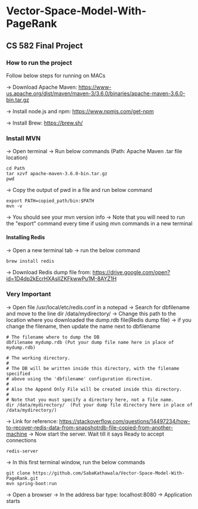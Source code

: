 # Vector-Space-Model-With-PageRank
## CS 582 Final Project

### How to run the project

Follow below steps for running on MACs

-> Download Apache Maven: https://www-us.apache.org/dist/maven/maven-3/3.6.0/binaries/apache-maven-3.6.0-bin.tar.gz

-> Install node.js and npm: https://www.npmjs.com/get-npm

-> Install Brew: https://brew.sh/

### Install MVN
-> Open terminal
-> Run below commands (Path: Apache Maven .tar file location)
```
cd Path
tar xzvf apache-maven-3.6.0-bin.tar.gz
pwd
```
-> Copy the output of pwd in a file and run below command
```
export PATH=copied_path/bin:$PATH
mvn -v
```
-> You should see your mvn version info
-> Note that you will need to run the "export" command every time if using mvn commands in a new terminal

#### Installing Redis
-> Open a new terminal tab 
-> run the below command
```
brew install redis
```
-> Download Redis dump file from: https://drive.google.com/open?id=1D4dp2kEcrHXAsIIZKFkwwPu1M-8AYZ1H
### Very Important
-> Open file /usr/local/etc/redis.conf in a notepad
-> Search for dbfilename and move to the line dir /data/mydirectory/
-> Change this path to the location where you downloaded the dump.rdb file(Redis dump file)
-> if you change the filename, then update the name next to dbfilename
```
# The filename where to dump the DB
dbfilename mydump.rdb (Put your dump file name here in place of mydump.rdb)

# The working directory.
#
# The DB will be written inside this directory, with the filename specified
# above using the 'dbfilename' configuration directive.
# 
# Also the Append Only File will be created inside this directory.
# 
# Note that you must specify a directory here, not a file name.
dir /data/mydirectory/  (Put your dump file directory here in place of /data/mydirectory/)
```
-> Link for reference: https://stackoverflow.com/questions/14497234/how-to-recover-redis-data-from-snapshotrdb-file-copied-from-another-machine
-> Now start the server. Wait till it says Ready to accept connections
```
redis-server
```
-> In this first terminal window, run the below commands
```
git clone https://github.com/SabaKathawala/Vector-Space-Model-With-PageRank.git
mvn spring-boot:run
```
-> Open a browser
-> In the address bar type: localhost:8080
-> Application starts


